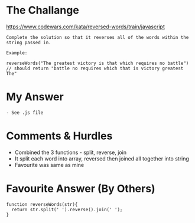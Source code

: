 # The Challange

https://www.codewars.com/kata/reversed-words/train/javascript

```
Complete the solution so that it reverses all of the words within the string passed in.

Example:

reverseWords("The greatest victory is that which requires no battle")
// should return "battle no requires which that is victory greatest The"
```

# My Answer

```
- See .js file
```

# Comments & Hurdles

- Combined the 3 functions - split, reverse, join
- It split each word into array, reversed then joined all together into string
- Favourite was same as mine

# Favourite Answer (By Others)

```
function reverseWords(str){
  return str.split(' ').reverse().join(' ');
}
```
